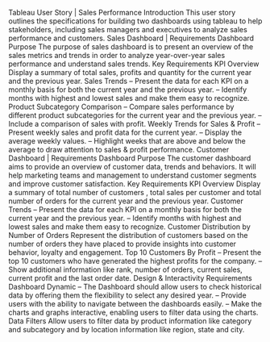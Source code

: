 Tableau User Story | Sales Performance
Introduction
This user story outlines the specifications for building two dashboards using tableau to help stakeholders, including sales managers and executives to analyze sales performance and customers. 
Sales Dashboard | Requirements
Dashboard Purpose
The purpose of sales dashboard is to present an overview of the sales metrics and trends in order to analyze year-over-year sales performance and understand sales trends.
Key Requirements
KPI Overview
Display a summary of total sales, profits and quantity for the current year and the previous year.
Sales Trends
 – Present the data for each KPI on a monthly basis for both the current year and the previous year.
 – Identify months with highest and lowest sales and make them easy to recognize.
Product Subcategory Comparison
 – Compare sales performance by different product subcategories for the current year and the previous year.
 – Include a comparison of sales with profit.
Weekly Trends for Sales & Profit
 – Present weekly sales and profit data for the current year.
 – Display the average weekly values.
 – Highlight weeks that are above and below the average to draw attention to sales & profit performance.
Customer Dashboard | Requirements
Dashboard Purpose
The customer dashboard aims to provide an overview of customer data, trends and behaviors. It will help marketing teams and management to understand customer segments and improve customer satisfaction.
Key Requirements
KPI Overview
Display a summary of total number of customers , total sales per customer and total number of orders for the current year and the previous year.
Customer Trends
 – Present the data for each KPI on a monthly basis for both the current year and the previous year.
 – Identify months with highest and lowest sales and make them easy to recognize.
Customer Distribution by Number of Orders
Represent the distribution of customers based on the number of orders they have placed to provide insights into customer behavior, loyalty and engagement.
Top 10 Customers By Profit
 – Present the top 10 customers who have generated the highest profits for the company.
 – Show additional information like rank, number of orders, current sales, current profit and the last order date.
Design & Interactivity Requirements
Dashboard Dynamic
 – The Dashboard should allow users to check historical data by offering them the flexibility to select any desired year.
 – Provide users with the ability to navigate between the dashboards easily.
 – Make the charts and graphs interactive, enabling users to filter data using the charts.
Data Filters
Allow users to filter data by product information like category and subcategory and by location information like region, state and city.
